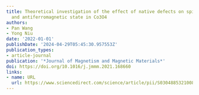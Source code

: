 ```yaml
---
title: Theoretical investigation of the effect of native defects on spin polarization
  and antiferromagnetic state in Co3O4
authors:
- Pan Wang
- Yong Niu
date: '2022-01-01'
publishDate: '2024-04-29T05:45:30.957553Z'
publication_types:
- article-journal
publication: '*Journal of Magnetism and Magnetic Materials*'
doi: https://doi.org/10.1016/j.jmmm.2021.168660
links:
- name: URL
  url: https://www.sciencedirect.com/science/article/pii/S0304885321008970
---
```

